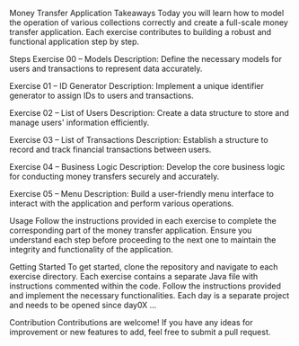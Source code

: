 Money Transfer Application
Takeaways
Today you will learn how to model the operation of various collections correctly and create a full-scale money transfer application. Each exercise contributes to building a robust and functional application step by step.

Steps
Exercise 00 – Models
Description: Define the necessary models for users and transactions to represent data accurately.

Exercise 01 – ID Generator
Description: Implement a unique identifier generator to assign IDs to users and transactions.

Exercise 02 – List of Users
Description: Create a data structure to store and manage users' information efficiently.

Exercise 03 – List of Transactions
Description: Establish a structure to record and track financial transactions between users.

Exercise 04 – Business Logic
Description: Develop the core business logic for conducting money transfers securely and accurately.

Exercise 05 – Menu
Description: Build a user-friendly menu interface to interact with the application and perform various operations.


Usage
Follow the instructions provided in each exercise to complete the corresponding part of the money transfer application. Ensure you understand each step before proceeding to the next one to maintain the integrity and functionality of the application.

Getting Started
To get started, clone the repository and navigate to each exercise directory. Each exercise contains a separate Java file with instructions commented within the code. Follow the instructions provided and implement the necessary functionalities.
Each day is a separate project and needs to be opened since day0X ...

Contribution
Contributions are welcome! If you have any ideas for improvement or new features to add, feel free to submit a pull request.